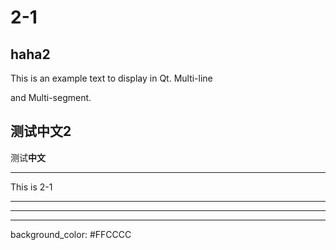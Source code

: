 # 2-1
## haha2

This is an example text to display in Qt.
Multi-line

and Multi-segment.

## 测试中文2

测试**中文**

---
This is 2-1

---

---

---
background_color: #FFCCCC
